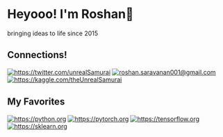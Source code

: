 # Heyooo! I'm Roshan👋 <!-- (This page is still under development, I might have stolen some of your property but I'll bring it down soon) -->
bringing ideas to life since 2015


<!-- ![](https://github.com/theUnrealSamurai/theUnrealSamurai/blob/main/assets/git_banner.svg) -->

## Connections!

<a href="https://twitter.com/unrealSamurai" target="blank"><img align="center" src="https://img.shields.io/badge/Twitter-1DA1F2?style=for-the-badge&logo=twitter&logoColor=white" alt="https://twitter.com/unrealSamurai"  /></a>
<a href="mailto:roshan.saravanan001@gmail.com" target="blank"><img align="center" src="https://img.shields.io/badge/Gmail-D14836?style=for-the-badge&logo=gmail&logoColor=white" alt="roshan.saravanan001@gmail.com"  /></a>
<a href="https://kaggle.com/theUnrealSamurai" target="blank"><img align="center" src="https://img.shields.io/badge/Kaggle-20BEFF?style=for-the-badge&logo=kaggle&logoColor=white" alt="https://kaggle.com/theUnrealSamurai"/></a>




## My Favorites

<a href="https://python.org" target="blank"><img align="center" src="https://img.shields.io/badge/Python-3776AB?style=for-the-badge&logo=python&logoColor=white" alt="https://python.org"  /></a>
<a href="https://pytorch.org" target="blank"><img align="center" src="https://img.shields.io/badge/Pytorch-EE4C2C?style=for-the-badge&logo=pytorch&logoColor=white" alt="https://pytorch.org"  /></a>
<a href="https://tensorflow.org" target="blank"><img align="center" src="https://img.shields.io/badge/Tensorflow-FF6F00?style=for-the-badge&logo=tensorflow&logoColor=white" alt="https://tensorflow.org"  /></a>
<a href="https://sklearn.org" target="blank"><img align="center" src="https://img.shields.io/badge/Sklearn-F7931E?style=for-the-badge&logo=sklearn&logoColor=white" alt="https://sklearn.org"  /></a>













<!--
**theUnrealSamurai/theUnrealSamurai** is a ✨ _special_ ✨ repository because its `README.md` (this file) appears on your GitHub profile.
-->
